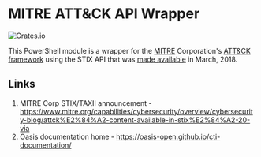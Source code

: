 # MITRE ATT&CK API Wrapper

![Crates.io](https://img.shields.io/crates/l/rustc-serialize.svg)

This PowerShell module is a wrapper for the [MITRE] Corporation's [ATT&CK framework] using the
STIX API that was [made available] in March, 2018.

## Links

1. MITRE Corp STIX/TAXII announcement - https://www.mitre.org/capabilities/cybersecurity/overview/cybersecurity-blog/attck%E2%84%A2-content-available-in-stix%E2%84%A2-20-via
1. Oasis documentation home - https://oasis-open.github.io/cti-documentation/

[MITRE]:https://www.mitre.org/
[ATT&CK framework]:https://attack.mitre.org/wiki/Main_Page
[made available]:https://www.mitre.org/capabilities/cybersecurity/overview/cybersecurity-blog/attck%E2%84%A2-content-available-in-stix%E2%84%A2-20-via